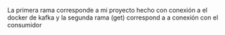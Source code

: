 La primera rama corresponde a mi proyecto hecho con conexión a el docker de kafka y la segunda rama (get) correspond a a conexión con el consumidor
